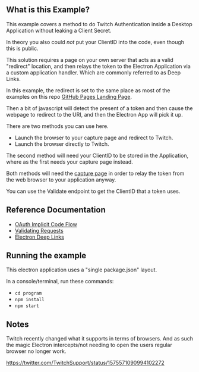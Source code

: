 ## What is this Example?

This example covers a method to do Twitch Authentication inside a Desktop Application without leaking a Client Secret.

In theory you also could _not_ put your ClientID into the code, even though this is public.

This solution requires a page on your own server that acts as a valid "redirect" location, and then relays the token to the Electron Application via a custom application handler. Which are commonly referred to as Deep Links.

In this example, the redirect is set to the same place as most of the examples on this repo [GitHub Pages Landing Page](https://barrycarlyon.github.io/twitch_misc/).

Then a bit of javascript will detect the present of a token and then cause the webpage to redirect to the URI, and then the Electron App will pick it up.

There are two methods you can use here.

- Launch the browser to your capture page and redirect to Twitch.
- Launch the browser directly to Twitch.

The second method will need your ClientID to be stored in the Application, where as the first needs your capture page instead.

Both methods will need the [capture page](webpage) in order to relay the token from the web browser to your application anyway.

You can use the Validate endpoint to get the ClientID that a token uses.

## Reference Documentation

- [OAuth Implicit Code Flow](https://dev.twitch.tv/docs/authentication/getting-tokens-oauth#oauth-implicit-code-flow)
- [Validating Requests](https://dev.twitch.tv/docs/authentication/validate-tokens/)
- [Electron Deep Links](https://www.electronjs.org/docs/latest/tutorial/launch-app-from-url-in-another-app)

## Running the example

This electron application uses a "single package.json" layout.

In a console/terminal, run these commands:

- `cd program`
- `npm install`
- `npm start`

## Notes

Twitch recently changed what it supports in terms of browsers. And as such the magic Electron intercepts/not needing to open the users regular browser no longer work.

https://twitter.com/TwitchSupport/status/1575571090994102272
